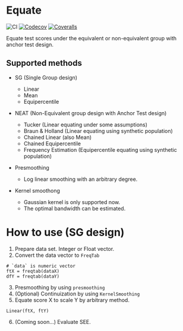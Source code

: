 # Equate

![CI](https://github.com/takuizum/Equate.jl/workflows/CI/badge.svg)
[![Codecov](https://codecov.io/gh/takuizum/Equate.jl/branch/master/graph/badge.svg)](https://codecov.io/gh/takuizum/Equate.jl)
[![Coveralls](https://coveralls.io/repos/github/takuizum/Equate.jl/badge.svg?branch=master)](https://coveralls.io/github/takuizum/Equate.jl?branch=master)

Equate test scores under the equivalent or non-equivalent group with anchor test design.

## Supported methods

- SG (Single Group design)
  - Linear
  - Mean
  - Equipercentile

- NEAT (Non-Equivalent group design with Anchor Test design)
  - Tucker (Linear equating under some assumptions)
  - Braun & Holland (Linear equating using synthetic population)
  - Chained Linear (also Mean)
  - Chained Equipercentile
  - Frequency Estimation (Equipercentile equating using synthetic population)

- Presmoothing
  - Log linear smoothing with an arbitrary degree.

- Kernel smoothong
  - Gaussian kernel is only supported now.
  - The optimal bandwidth can be estimated.


# How to use (SG design)

1. Prepare data set. Integer or Float vector.
2. Convert the data vector to `FreqTab`

```
# `data` is numeric vector
ftX = freqtab(dataX)
dfY = freqtab(dataY)
```

3. Presmoothing by using `presmoothing`
4. (Optional) Continuization by using `KernelSmoothing`
5. Equate score X to scale Y by arbitrary method.
```
Linear(ftX, ftY)
```
6. (Coming soon...) Evaluate SEE.

